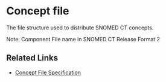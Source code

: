 # Concept file

The file structure used to distribute SNOMED CT concepts.

Note: Component File name in SNOMED CT Release Format 2

## Related Links

* [Concept File Specification](../../../component-release-file-specification/4.2-file-format-specifications/4.2.1-concept-file-specification.md)
